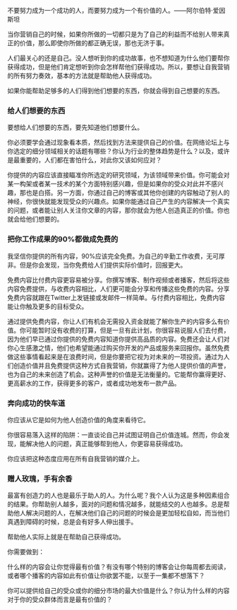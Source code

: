 不要努力成为一个成功的人，而要努力成为一个有价值的人。——阿尔伯特·爱因斯坦

当你营销自己的时候，如果你所做的一切都只是为了自己的利益而不给别人带来真正的价值，那么即使你所做的都正确无误，那也无济于事。

人们最关心的还是自己。没人想听到你的成功故事，也不想知道为什么他们要帮你获得成功，但是他们肯定想听到你会怎样帮他们获得成功。所以，要想让自我营销的所有努力奏效，基本的方法就是帮助他人获得成功。

如果你能帮助足够多的人们得到他们想要的东西，你就会得到自己想要的东西。

### 给人们想要的东西

要想给人们想要的东西，要先知道他们想要什么。

你必须要学会通过现象看本质，然后找到方法来提供自己的价值。在网络论坛上与你选定的细分领域相关的话题有哪些？你认为行业的整体趋势是什么？以及，或许是最重要的，人们都在害怕什么，对此你又该如何应对？

你提供的内容应该直接瞄准你所选定的研究领域，为该领域带来价值。你可能会对某一构架或者某一技术的某个方面特别感兴趣，但是如果你的受众对此并不感兴趣，那也是白搭。另一方面，你通过自己的博客或其他你创建的内容触动了别人的神经，你很快就能发现受众的兴趣点。如果你能通过自己产生的内容解决一个真实的问题，或者能让别人关注你文章的内容，那你就会为他人创造真正的价值。你也就会给他们想要的。

### 把你工作成果的90%都做成免费的

我坚信你提供的所有内容，90%应该完全免费。为自己的辛勤工作收费，无可厚非。但是你会发现，当你免费给人们提供实际价值时，回报更大。

免费内容比付费内容更容易被分享。你撰写博客、制作视频或者播客，然后将这些内容免费提供，与收费内容相比，人们更可能会分享和传播这些免费的内容。分享免费内容就跟在Twitter上发链接或发邮件一样简单。与付费内容相比，免费内容能让你触及更多的目标受众。

通过提供免费内容，你让人们有机会无需投入资金就能了解你生产的内容多么有价值。你可能暂时没有收费的打算，但是一旦有此计划，你很容易说服人们去付费，因为他们早已通过你提供的免费内容知道你提供高品质的内容。免费还会让人们对你心生感激之情，他们也希望能通过购买你开发的产品或服务来回报你。虽然免费做这些事情看起来是在浪费时间，但是你要把它视为对未来的一项投资。通过为人们创造价值并且免费提供这种方式自我营销，你就赢得了为他人提供价值的声誉，也为自己的未来创造了机会。这种声誉的价值是无法衡量的。它能帮你赢得更好、更高薪水的工作，获得更多的客户，或者成功地发布一款产品。

### 奔向成功的快车道

你应该从它是如何为他人创造价值的角度来看待它。

你很容易落入这样的陷阱：一直谈论自己并试图证明自己价值连城。然而，你会发现，能解决他人的问题，真正能够帮到他人，你更容易获得成功。

你应该把这种态度应用在所有自我营销的媒介上。

### 赠人玫瑰，手有余香

最富有创造力的人也是最乐于助人的人。为什么呢？我个人认为这是多种因素组合的结果。你帮助别人越多，面对的问题和情况越多，就能结交的人也越多。总是帮助他人解决问题的人，在解决他们自己的问题的时候会是更加轻松自如，而当他们真遇到障碍的时候，总是会有好多人伸出援手。

帮助他人实际上就是在帮助自己获得成功。

你需要做到：

什么样的内容会让你觉得最有价值？有没有哪个特别的博客会让你每周都去阅读，或者哪个播客的内容如此有价值让你欲罢不能，以至于一集都不想落下？

你可以提供给自己的受众或你的细分市场的最大价值是什么？你认为什么样的内容对于你的受众群体而言是最有价值的？

